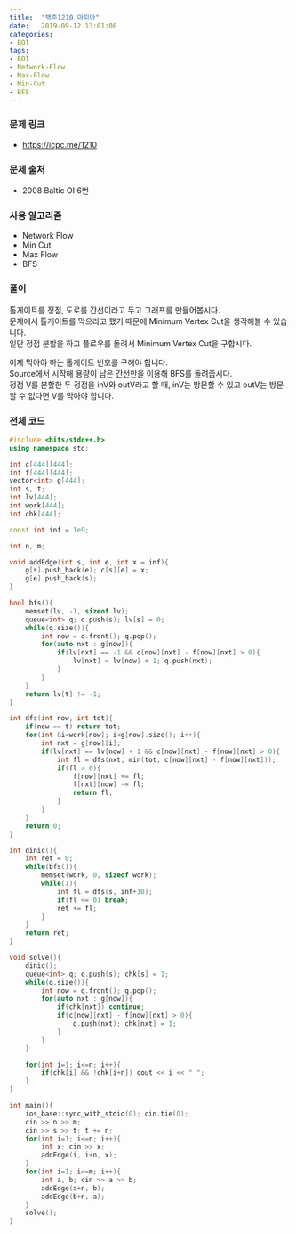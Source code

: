 ```yaml
---
title:  "백준1210 마피아"
date:   2019-09-12 13:01:00
categories:
- BOI
tags:
- BOI
- Network-Flow
- Max-Flow
- Min-Cut
- BFS
---
```


### 문제 링크
* https://icpc.me/1210

### 문제 출처
* 2008 Baltic OI 6번

### 사용 알고리즘
* Network Flow
* Min Cut
* Max Flow
* BFS

### 풀이
톨게이트를 정점, 도로를 간선이라고 두고 그래프를 만들어봅시다.<br>
문제에서 톨게이트를 막으라고 했기 때문에 Minimum Vertex Cut을 생각해볼 수 있습니다.<br>
일단 정점 분할을 하고 플로우를 돌려서 Minimum Vertex Cut을 구합시다.

이제 막아야 하는 톨게이트 번호를 구해야 합니다.<bR>
Source에서 시작해 용량이 남은 간선만을 이용해 BFS를 돌려줍시다.<br>
정점 V를 분할한 두 정점을 inV와 outV라고 할 때, inV는 방문할 수 있고 outV는 방문할 수 없다면 V를 막아야 합니다.

### 전체 코드
```cpp
#include <bits/stdc++.h>
using namespace std;

int c[444][444];
int f[444][444];
vector<int> g[444];
int s, t;
int lv[444];
int work[444];
int chk[444];

const int inf = 1e9;

int n, m;

void addEdge(int s, int e, int x = inf){
	g[s].push_back(e); c[s][e] = x;
	g[e].push_back(s);
}

bool bfs(){
	memset(lv, -1, sizeof lv);
	queue<int> q; q.push(s); lv[s] = 0;
	while(q.size()){
		int now = q.front(); q.pop();
		for(auto nxt : g[now]){
			if(lv[nxt] == -1 && c[now][nxt] - f[now][nxt] > 0){
				lv[nxt] = lv[now] + 1; q.push(nxt);
			}
		}
	}
	return lv[t] != -1;
}

int dfs(int now, int tot){
	if(now == t) return tot;
	for(int &i=work[now]; i<g[now].size(); i++){
		int nxt = g[now][i];
		if(lv[nxt] == lv[now] + 1 && c[now][nxt] - f[now][nxt] > 0){
			int fl = dfs(nxt, min(tot, c[now][nxt] - f[now][nxt]));
			if(fl > 0){
				f[now][nxt] += fl;
				f[nxt][now] -= fl;
				return fl;
			}
		}
	}
	return 0;
}

int dinic(){
	int ret = 0;
	while(bfs()){
		memset(work, 0, sizeof work);
		while(1){
			int fl = dfs(s, inf+10);
			if(fl <= 0) break;
			ret += fl;
		}
	}
	return ret;
}

void solve(){
	dinic();
	queue<int> q; q.push(s); chk[s] = 1;
	while(q.size()){
		int now = q.front(); q.pop();
		for(auto nxt : g[now]){
			if(chk[nxt]) continue;
			if(c[now][nxt] - f[now][nxt] > 0){
				q.push(nxt); chk[nxt] = 1;
			}
		}
	}

	for(int i=1; i<=n; i++){
		if(chk[i] && !chk[i+n]) cout << i << " ";
	}
}

int main(){
	ios_base::sync_with_stdio(0); cin.tie(0);
	cin >> n >> m;
	cin >> s >> t; t += n;
	for(int i=1; i<=n; i++){
		int x; cin >> x;
		addEdge(i, i+n, x);
	}
	for(int i=1; i<=m; i++){
		int a, b; cin >> a >> b;
		addEdge(a+n, b);
		addEdge(b+n, a);
	}
	solve();
}
```
